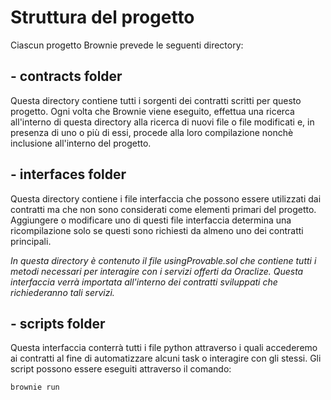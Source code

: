 
# Struttura del progetto

Ciascun progetto Brownie prevede le seguenti directory:

## **- contracts folder**
Questa directory contiene tutti i sorgenti dei contratti scritti per questo progetto. Ogni volta che Brownie viene eseguito, effettua una ricerca all'interno di questa directory alla ricerca di nuovi file o file modificati e, in presenza di uno o più di essi, procede alla loro compilazione nonchè inclusione all'interno del progetto.

## **- interfaces folder**
Questa directory contiene i file interfaccia che possono essere utilizzati dai contratti ma che non sono considerati come elementi primari del progetto. Aggiungere o modificare uno di questi file interfaccia determina una ricompilazione solo se questi sono richiesti da almeno uno dei contratti principali.

<em>In questa directory è contenuto il file usingProvable.sol che contiene tutti i metodi necessari per interagire con i servizi offerti da Oraclize. Questa interfaccia verrà importata all'interno dei contratti sviluppati che richiederanno tali servizi.</em>

## **- scripts folder**
Questa interfaccia conterrà tutti i file python attraverso i quali accederemo ai contratti al fine di automatizzare alcuni task o interagire con gli stessi. Gli script possono essere eseguiti attraverso il comando:
```
brownie run
```